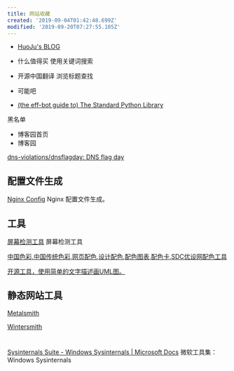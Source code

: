 ```yaml
---
title: 网站收藏
created: '2019-09-04T01:42:48.699Z'
modified: '2019-09-20T07:27:55.105Z'
---
```


- [HuoJu's BLOG](https://jhuo.ca/)
- 什么值得买 使用关键词搜索
- 开源中国翻译 浏览标题查找
- 可能吧

- [(the eff-bot guide to) The Standard Python Library](http://effbot.org/librarybook/)


黑名单

- 博客园首页
- 博客园

[dns-violations/dnsflagday: DNS flag day](https://github.com/dns-violations/dnsflagday)



## 配置文件生成

[Nginx Config](https://nginxconfig.io/) Nginx 配置文件生成。


## 工具

[屏幕检测工具](https://screen.51240.com/) 屏幕检测工具


[中国色彩,中国传统色彩,网页配色,设计配色,配色图表,配色卡,SDC优设网配色工具](http://color.uisdc.com/)

[开源工具，使用简单的文字描述画UML图。](http://plantuml.com/zh/)

## 静态网站工具

[Metalsmith](https://metalsmith.io/)

[Wintersmith](http://wintersmith.io/)


#

[Sysinternals Suite - Windows Sysinternals | Microsoft Docs](https://docs.microsoft.com/zh-cn/sysinternals/downloads/sysinternals-suite) 微软工具集：Windows Sysinternals
